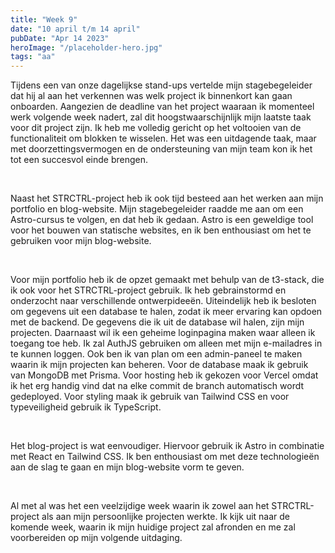 ```yaml
---
title: "Week 9"
date: "10 april t/m 14 april"
pubDate: "Apr 14 2023"
heroImage: "/placeholder-hero.jpg"
tags: "aa"
---
```


Tijdens een van onze dagelijkse stand-ups vertelde mijn stagebegeleider dat hij al aan het verkennen was welk project ik binnenkort kan gaan onboarden. Aangezien de deadline van het project waaraan ik momenteel werk volgende week nadert, zal dit hoogstwaarschijnlijk mijn laatste taak voor dit project zijn. Ik heb me volledig gericht op het voltooien van de functionaliteit om blokken te wisselen. Het was een uitdagende taak, maar met doorzettingsvermogen en de ondersteuning van mijn team kon ik het tot een succesvol einde brengen.

&nbsp;

Naast het STRCTRL-project heb ik ook tijd besteed aan het werken aan mijn portfolio en blog-website. Mijn stagebegeleider raadde me aan om een Astro-cursus te volgen, en dat heb ik gedaan. Astro is een geweldige tool voor het bouwen van statische websites, en ik ben enthousiast om het te gebruiken voor mijn blog-website.

&nbsp;

Voor mijn portfolio heb ik de opzet gemaakt met behulp van de t3-stack, die ik ook voor het STRCTRL-project gebruik. Ik heb gebrainstormd en onderzocht naar verschillende ontwerpideeën. Uiteindelijk heb ik besloten om gegevens uit een database te halen, zodat ik meer ervaring kan opdoen met de backend. De gegevens die ik uit de database wil halen, zijn mijn projecten. Daarnaast wil ik een geheime loginpagina maken waar alleen ik toegang toe heb. Ik zal AuthJS gebruiken om alleen met mijn e-mailadres in te kunnen loggen. Ook ben ik van plan om een admin-paneel te maken waarin ik mijn projecten kan beheren. Voor de database maak ik gebruik van MongoDB met Prisma. Voor hosting heb ik gekozen voor Vercel omdat ik het erg handig vind dat na elke commit de branch automatisch wordt gedeployed. Voor styling maak ik gebruik van Tailwind CSS en voor typeveiligheid gebruik ik TypeScript.

&nbsp;

Het blog-project is wat eenvoudiger. Hiervoor gebruik ik Astro in combinatie met React en Tailwind CSS. Ik ben enthousiast om met deze technologieën aan de slag te gaan en mijn blog-website vorm te geven.

&nbsp;

Al met al was het een veelzijdige week waarin ik zowel aan het STRCTRL-project als aan mijn persoonlijke projecten werkte. Ik kijk uit naar de komende week, waarin ik mijn huidige project zal afronden en me zal voorbereiden op mijn volgende uitdaging.
